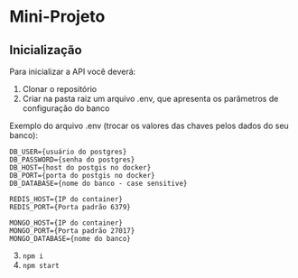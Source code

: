# Mini-Projeto

## Inicialização
Para inicializar a API você deverá:
1. Clonar o repositório
2. Criar na pasta raiz um arquivo .env, que apresenta os parâmetros de configuração do banco

Exemplo do arquivo .env (trocar os valores das chaves pelos dados do seu banco):

```
DB_USER={usuário do postgres}
DB_PASSWORD={senha do postgres} 
DB_HOST={host do postgis no docker}
DB_PORT={porta do postgis no docker} 
DB_DATABASE={nome do banco - case sensitive}

REDIS_HOST={IP do container}
REDIS_PORT={Porta padrão 6379}

MONGO_HOST={IP do container}
MONGO_PORT={Porta padrão 27017}
MONGO_DATABASE={nome do banco}

```

3. ```npm i```
4. ```npm start```
